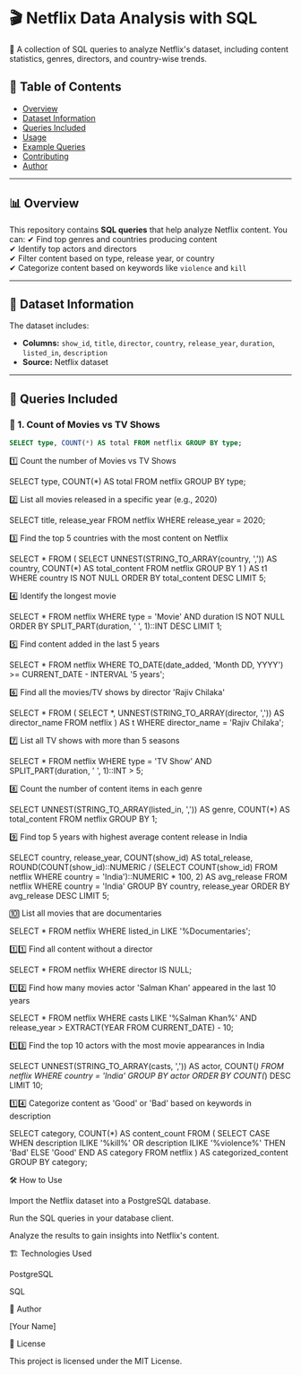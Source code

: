 # 🎬 Netflix Data Analysis with SQL

🚀 A collection of SQL queries to analyze Netflix's dataset, including content statistics, genres, directors, and country-wise trends.

## 📌 Table of Contents
- [Overview](#-overview)
- [Dataset Information](#-dataset-information)
- [Queries Included](#-queries-included)
- [Usage](#-usage)
- [Example Queries](#-example-queries)
- [Contributing](#-contributing)
- [Author](#-author)

---

## 📊 Overview
This repository contains **SQL queries** that help analyze Netflix content. You can:
✔ Find top genres and countries producing content  
✔ Identify top actors and directors  
✔ Filter content based on type, release year, or country  
✔ Categorize content based on keywords like `violence` and `kill`  

---

## 📂 Dataset Information
The dataset includes:
- **Columns:** `show_id`, `title`, `director`, `country`, `release_year`, `duration`, `listed_in`, `description`
- **Source:** Netflix dataset

---

## 📌 Queries Included

### 🎥 1. Count of Movies vs TV Shows
```sql
SELECT type, COUNT(*) AS total FROM netflix GROUP BY type;
```
1️⃣ Count the number of Movies vs TV Shows

SELECT type, COUNT(*) AS total 
FROM netflix 
GROUP BY type;

2️⃣ List all movies released in a specific year (e.g., 2020)

SELECT title, release_year 
FROM netflix 
WHERE release_year = 2020;

3️⃣ Find the top 5 countries with the most content on Netflix

SELECT * FROM (
    SELECT UNNEST(STRING_TO_ARRAY(country, ',')) AS country,
           COUNT(*) AS total_content
    FROM netflix
    GROUP BY 1
) AS t1
WHERE country IS NOT NULL
ORDER BY total_content DESC
LIMIT 5;

4️⃣ Identify the longest movie

SELECT *
FROM netflix
WHERE type = 'Movie' AND duration IS NOT NULL
ORDER BY SPLIT_PART(duration, ' ', 1)::INT DESC
LIMIT 1;

5️⃣ Find content added in the last 5 years

SELECT *
FROM netflix
WHERE TO_DATE(date_added, 'Month DD, YYYY') >= CURRENT_DATE - INTERVAL '5 years';

6️⃣ Find all the movies/TV shows by director 'Rajiv Chilaka'

SELECT *
FROM (
    SELECT *, UNNEST(STRING_TO_ARRAY(director, ',')) AS director_name
    FROM netflix
) AS t
WHERE director_name = 'Rajiv Chilaka';

7️⃣ List all TV shows with more than 5 seasons

SELECT *
FROM netflix
WHERE type = 'TV Show'
  AND SPLIT_PART(duration, ' ', 1)::INT > 5;

8️⃣ Count the number of content items in each genre

SELECT UNNEST(STRING_TO_ARRAY(listed_in, ',')) AS genre,
       COUNT(*) AS total_content
FROM netflix
GROUP BY 1;

9️⃣ Find top 5 years with highest average content release in India

SELECT country, release_year, COUNT(show_id) AS total_release,
       ROUND(COUNT(show_id)::NUMERIC / (SELECT COUNT(show_id) FROM netflix WHERE country = 'India')::NUMERIC * 100, 2) AS avg_release
FROM netflix
WHERE country = 'India'
GROUP BY country, release_year
ORDER BY avg_release DESC
LIMIT 5;

🔟 List all movies that are documentaries

SELECT * FROM netflix
WHERE listed_in LIKE '%Documentaries';

1️⃣1️⃣ Find all content without a director

SELECT * FROM netflix
WHERE director IS NULL;

1️⃣2️⃣ Find how many movies actor 'Salman Khan' appeared in the last 10 years

SELECT * FROM netflix
WHERE casts LIKE '%Salman Khan%'
  AND release_year > EXTRACT(YEAR FROM CURRENT_DATE) - 10;

1️⃣3️⃣ Find the top 10 actors with the most movie appearances in India

SELECT UNNEST(STRING_TO_ARRAY(casts, ',')) AS actor,
       COUNT(*)
FROM netflix
WHERE country = 'India'
GROUP BY actor
ORDER BY COUNT(*) DESC
LIMIT 10;

1️⃣4️⃣ Categorize content as 'Good' or 'Bad' based on keywords in description

SELECT category, COUNT(*) AS content_count
FROM (
    SELECT CASE 
             WHEN description ILIKE '%kill%' OR description ILIKE '%violence%' THEN 'Bad'
             ELSE 'Good'
         END AS category
    FROM netflix
) AS categorized_content
GROUP BY category;

🛠 How to Use

Import the Netflix dataset into a PostgreSQL database.

Run the SQL queries in your database client.

Analyze the results to gain insights into Netflix's content.

🏗 Technologies Used

PostgreSQL

SQL

👤 Author

[Your Name]

📜 License

This project is licensed under the MIT License.
